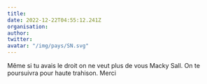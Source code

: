 ```yaml
---
title: 
date: 2022-12-22T04:55:12.241Z
organisation: 
author: 
twitter: 
avatar: "/img/pays/SN.svg"
---
```


Même si tu avais le droit on ne veut plus de vous Macky Sall. On te poursuivra pour haute trahison. Merci 